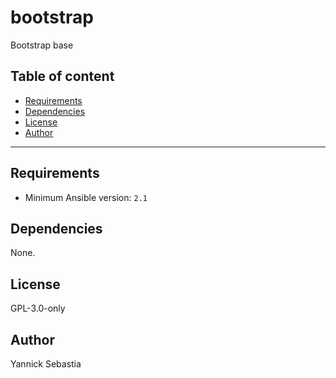 # bootstrap

Bootstrap base

## Table of content

- [Requirements](#requirements)
- [Dependencies](#dependencies)
- [License](#license)
- [Author](#author)

---

## Requirements

- Minimum Ansible version: `2.1`


## Dependencies

None.

## License

GPL-3.0-only

## Author

Yannick Sebastia

